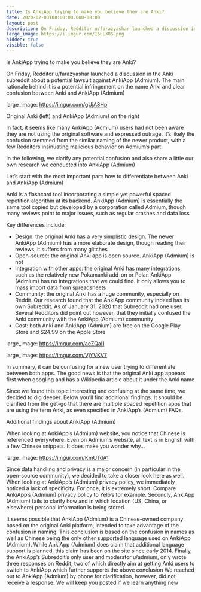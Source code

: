 ```yaml
---
title: Is AnkiApp trying to make you believe they are Anki?
date: 2020-02-03T08:00:00.000-08:00
layout: post
description: On Friday, Redditor u/farazyashar launched a discussion in the Anki subreddit about a potential lawsuit against AnkiApp (Admium). The main rationale behind it is a potential infringement on the name Anki and clear confusion between Anki and AnkiApp (Admium)
large_image: https://i.imgur.com/16uLX8S.png    
hidden: true
visible: false
---
```

Is AnkiApp trying to make you believe they are Anki?

On Friday, Redditor u/farazyashar launched a discussion in the Anki subreddit about a potential lawsuit against AnkiApp (Admium). The main rationale behind it is a potential infringement on the name Anki and clear confusion between Anki and AnkiApp (Admium)

large_image: https://imgur.com/gUjA8Hp

Original Anki (left) and AnkiApp (Admium) on the right

In fact, it seems like many AnkiApp (Admium) users had not been aware they are not using the original software and expressed outrage. It’s likely the confusion stemmed from the similar naming of the newer product, with a few Redditors insinuating malicious behavior on Admium’s part

In the following, we clarify any potential confusion and also share a little our own research we conducted into AnkiApp (Admium)

Let’s start with the most important part: how to differentiate between Anki and AnkiApp (Admium)

Anki is a flashcard tool incorporating a simple yet powerful spaced repetition algorithm at its backend. AnkiApp (Admium) is essentially the same tool copied but developed by a corporation called Admium, though many reviews point to major issues, such as regular crashes and data loss

Key differences include:

 - Design: the original Anki has a very simplistic design. The newer AnkiApp (Admium) has a more elaborate design, though reading their reviews, it suffers from many glitches
 - Open-source: the original Anki app is open source. AnkiApp (Admium) is not
 - Integration with other apps: the original Anki has many integrations, such as the relatively new Pokamanki add-on or Polar. AnkiApp (Admium) has no integrations that we could find. It only allows you to mass import data from spreadsheets
 - Community: the original Anki has a huge community, especially on Reddit. Our research found that the AnkiApp community indeed has its own Subreddit. As of January 31, 2020 that Subreddit had one user. Several Redditors did point out however, that they initially confused the Anki community with the AnkiApp (Admium) community
 - Cost: both Anki and AnkiApp (Admium) are free on the Google Play Store and $24.99 on the Apple Store

large_image: https://imgur.com/aeZQal1

large_image: https://imgur.com/VjYVKV7

In summary, it can be confusing for a new user trying to differentiate between both apps. The good news is that the original Anki app appears first when googling and has a Wikipedia article about it under the Anki name

Since we found this topic interesting and confusing at the same time, we decided to dig deeper. Below you’ll find additional findings. It should be clarified from the get-go that there are multiple spaced repetition apps that are using the term Anki, as even specified in AnkiApp’s (Admium) FAQs.

Additional findings about AnkiApp (Admium)

When looking at AnkiApp’s (Admium) website, you notice that Chinese is referenced everywhere. Even on Admium’s website, all text is in English with a few Chinese snippets. It does make you wonder why…

large_image: https://imgur.com/KmUTdA1

Since data handling and privacy is a major concern (in particular in the open-source community), we decided to take a closer look here as well. When looking at AnkiApp’s (Admium) privacy policy, we immediately noticed a lack of specificity. For once, it is extremely short. Compare AnkiApp’s (Admium) privacy policy to Yelp’s for example. Secondly, AnkiApp (Admium) fails to clarify how and in which location (US, China, or elsewhere) personal information is being stored.

It seems possible that AnkiApp (Admium) is a Chinese-owned company based on the original Anki platform, intended to take advantage of the confusion in naming. This conclusion is based on the confusion in names as well as Chinese being the only other supported language used on AnkiApp (Admium). While AnkiApp (Admium) does claim that additional language support is planned, this claim has been on the site since early 2014.
Finally, the AnkiApp’s Subreddit’s only user and moderator u/admium, only wrote three responses on Reddit, two of which directly aim at getting Anki users to switch to AnkiApp which further supports the above conclusion
We reached out to AnkiApp (Admium) by phone for clarification, however, did not receive a response. We will keep you posted if we learn anything new
